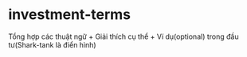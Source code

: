 # investment-terms
Tổng hợp các thuật ngữ + Giải thích cụ thể + Ví dụ(optional) trong đầu tư(Shark-tank là điển hình)

